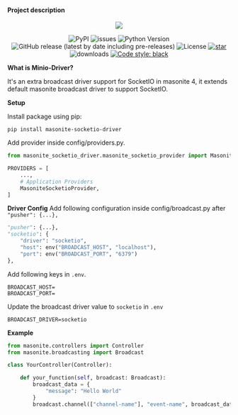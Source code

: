 #### Project description

<p align="center">
    <img src="https://banners.beyondco.de/Masonite%20SocketIO%20Driver.png?theme=light&packageManager=pip+install&packageName=masonite-socketio-driver&pattern=charlieBrown&style=style_2&description=Driver+support+for+SocketIO+in+masonite+4.&md=1&showWatermark=1&fontSize=100px&images=adjustments&widths=50&heights=50">
</p>

<p align="center">
  <img alt="PyPI" src="https://img.shields.io/pypi/v/masonite-socketio-driver">
  <img alt="issues" src="https://img.shields.io/github/issues/yubarajshrestha/masonite-socketio-driver">
  <img src="https://img.shields.io/badge/python-3.7+-blue.svg" alt="Python Version">
  <img alt="GitHub release (latest by date including pre-releases)" src="https://img.shields.io/github/v/release/yubarajshrestha/masonite-socketio-driver">
  <img alt="License" src="https://img.shields.io/github/license/yubarajshrestha/masonite-socketio-driver">
  <a href="https://github.com/yubarajshrestha/masonite-socketio-driver/stargazers"><img alt="star" src="https://img.shields.io/github/stars/yubarajshrestha/masonite-socketio-driver" /></a>
  <img alt="downloads" src="https://img.shields.io/pypi/dm/masonite-socketio-driver?style=flat" />
  <a href="https://github.com/psf/black"><img alt="Code style: black" src="https://img.shields.io/badge/code%20style-black-000000.svg"></a>
</p>

**What is Minio-Driver?**

It's an extra broadcast driver support for SocketIO in masonite 4, it extends default masonite broadcast driver to support SocketIO.

**Setup**

Install package using pip:

```shell
pip install masonite-socketio-driver
```

Add provider inside config/providers.py.

```python
from masonite_socketio_driver.masonite_socketio_provider import MasoniteSocketioProvider

PROVIDERS = [
    ...,
    # Application Providers
    MasoniteSocketioProvider,
]
```

**Driver Config**
Add following configuration inside config/broadcast.py after `"pusher": {...},`

```python
"pusher": {...},
"socketio": {
    "driver": "socketio",
    "host": env("BROADCAST_HOST", "localhost"),
    "port": env("BROADCAST_PORT", "6379")
},
```

Add following keys in `.env`.

```shell
BROADCAST_HOST=
BROADCAST_PORT=
```

Update the broadcast driver value to `socketio` in `.env`

```shell
BROADCAST_DRIVER=socketio
```

**Example**

```python
from masonite.controllers import Controller
from masonite.broadcasting import Broadcast

class YourController(Controller):

    def your_function(self, broadcast: Broadcast):
        broadcast_data = {
            "message": "Hello World"
        }
        broadcast.channel(["channel-name"], "event-name", broadcast_data)
```
